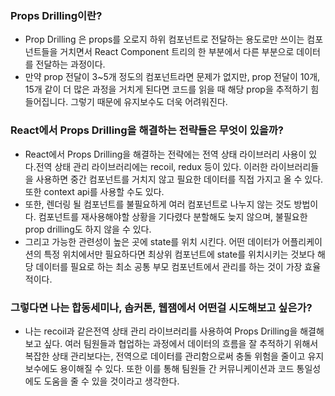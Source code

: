 ### Props Drilling이란?

- Prop Drilling 은 props를 오로지 하위 컴포넌트로 전달하는 용도로만 쓰이는 컴포넌트들을 거치면서 React Component 트리의 한 부분에서 다른 부분으로 데이터를 전달하는 과정이다.
- 만약 prop 전달이 3~5개 정도의 컴포넌트라면 문제가 없지만, prop 전달이 10개, 15개 같이 더 많은 과정을 거치게 된다면 코드를 읽을 때 해당 prop을 추적하기 힘들어집니다. 그렇기 때문에 유지보수도 더욱 어려워진다.

### React에서 Props Drilling을 해결하는 전략들은 무엇이 있을까?

- React에서 Props Drilling을 해결하는 전략에는 전역 상태 라이브러리 사용이 있다.전역 상태 관리 라이브러리에는 recoil, redux 등이 있다. 이러한 라이브러리들을 사용하면 중간 컴포넌트를 거치지 않고 필요한 데이터를 직접 가지고 올 수 있다. 또한 context api를 사용할 수도 있다.
- 또한, 렌더링 될 컴포넌트를 불필요하게 여러 컴포넌트로 나누지 않는 것도 방법이다. 컴포넌트를 재사용해야할 상황을 기다렸다 분할해도 늦지 않으며, 불필요한 prop drilling도 하지 않을 수 있다.
- 그리고 가능한 관련성이 높은 곳에 state를 위치 시킨다. 어떤 데이터가 어플리케이션의 특정 위치에서만 필요하다면 최상위 컴포넌트에 state를 위치시키는 것보다 해당 데이터를 필요로 하는 최소 공통 부모 컴포넌트에서 관리를 하는 것이 가장 효율적이다.

### 그렇다면 나는 합동세미나, 솝커톤, 웹잼에서 어떤걸 시도해보고 싶은가?

- 나는 recoil과 같은전역 상태 관리 라이브러리를 사용하여 Props Drilling을 해결해보고 싶다. 여러 팀원들과 협업하는 과정에서 데이터의 흐름을 잘 추적하기 위해서 복잡한 상태 관리보다는, 전역으로 데이터를 관리함으로써 충돌 위험을 줄이고 유지 보수에도 용이해질 수 있다. 또한 이를 통해 팀원들 간 커뮤니케이션과 코드 통일성에도 도움을 줄 수 있을 것이라고 생각한다.
